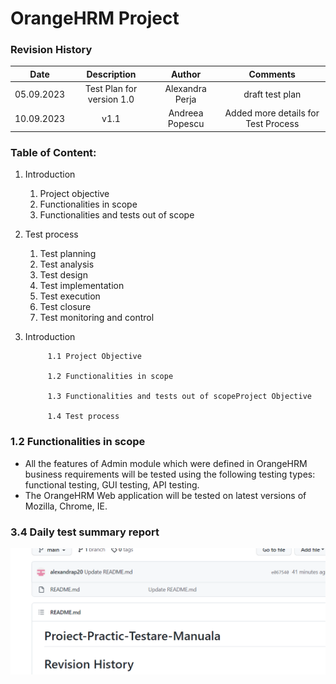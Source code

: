 # OrangeHRM Project
### Revision History

| Date | Description   | Author   | Comments |
| :-----: | :---: | :---: | :---: |
| 05.09.2023 | Test Plan for version 1.0   | Alexandra Perja   | draft test plan |
| 10.09.2023 | v1.1  | Andreea Popescu   | Added more details for Test Process |


### Table of Content:
1. Introduction
   1. Project objective
   2. Functionalities in scope
   3. Functionalities and tests out of scope
2. Test process
   1. Test planning
   2. Test analysis
   3. Test design
   4. Test implementation
   5. Test execution
   6. Test closure
   7. Test monitoring and control

1. Introduction
    
            1.1 Project Objective 
            
            1.2 Functionalities in scope
 
            1.3 Functionalities and tests out of scopeProject Objective 
            
            1.4 Test process

### 1.2 Functionalities in scope
  - All the features of Admin module which were defined in OrangeHRM business requirements will be tested using the following testing types: functional testing, GUI testing, API testing. 
  - The OrangeHRM Web application will be tested on latest versions of Mozilla, Chrome, IE.

### 3.4 Daily test summary report
![Daily report](https://github.com/alexandrap20/Proiect-Practic-Testare-Manuala/blob/main/repo_git.PNG)

             
